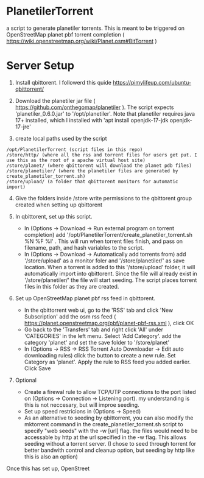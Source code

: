 # PlanetilerTorrent
a script to generate planetiler torrents. This is meant to be triggered on OpenStreetMap planet pbf torrent completion ( https://wiki.openstreetmap.org/wiki/Planet.osm#BitTorrent )

# Server Setup

1. Install qbittorent. I followerd this quide https://pimylifeup.com/ubuntu-qbittorrent/

2. Download the planetiler jar file ( https://github.com/onthegomap/planetiler ). The script expects 'planetiler_0.6.0.jar' to '/opt/planetiler'. Note that planetiler requires java 17+ installed, which I installed with 'apt install openjdk-17-jdk openjdk-17-jre'

3. create local paths used by the script

```
/opt/PlanetilerTorrent (script files in this repo)
/store/http/ (where all the rss and torrent files for users get put. I use this as the root of a apache virtual host site)
/store/planet/ (where qbittorent will download the planet pdb files)
/store/planetiler/ (where the planetiler files are generated by create_planetiler_torrent.sh)
/store/upload/ (a folder that qbittorent monitors for automatic import)
```

4.  Give the folders inside /store write permissions to the qbittorent group created when setting up qbittorent

5. In qbittorent, set up this script.
   - In (Options -> Download -> Run external program on torrent completion)
        add '/opt/PlanetilerTorrent/create_planetiler_torrent.sh %N %F %I' . This will run when torrent files finish, and pass on filename, path, and hash variables to the script.
   - In (Options -> Download -> Automatically add torrents from) 
        add '/store/upload' as a monitor foler and '/store/planetiler/' as save location. When a torrent is added to this '/store/upload' folder, it will automatically import into qbittorent. Since the file will already exist in '/store/planetiler/' the file will start seeding. The script places torrent files in this folder as they are created.

6. Set up OpenStreetMap planet pbf rss feed in qbittorent.
   - In the qbittorrent web ui, go to the 'RSS' tab and click 'New Subscription'
        add the osm rss feed ( https://planet.openstreetmap.org/pbf/planet-pbf-rss.xml ), click OK
   - Go back to the 'Transfers' tab and right click 'All' under 'CATEGORIES' in the left menu. Select 'Add Category'.
        add the category 'planet' and set the save folder to '/store/planet'
   - In (Options -> RSS -> RSS Torrent Auto Downloader -> Edit auto downloading rules)
        click the button to create a new rule. Set Category as 'planet'. Apply the rule to RSS feed you added earlier. Click Save

7. Optional
   - Create a firewal rule to allow TCP/UTP connections to the port listed on (Options -> Connection -> Listening port). my understanding is this is not neccesary, but will improe seeding.
   - Set up speed restricions in (Options -> Speed)
   - As an alternative to seeding by qbittorrent, you can also modify the mktorrent command in the create_planetiler_torrent.sh script to specify "web seeds" with the -w [url] flag. the files would need to be accessable by http at the url specified in the -w flag. This allows seeding without a torrent server. (I chose to seed through torrent for better bandwith control and cleanup option, but seeding by http like this is also an option)

Once this has set up, OpenStreet
        
